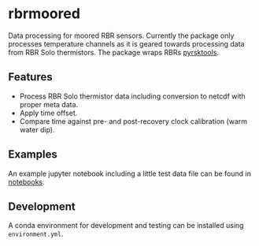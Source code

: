 rbrmoored
=========

Data processing for moored RBR sensors.
Currently the package only processes temperature channels as it is geared towards processing data from RBR Solo thermistors.
The package wraps RBRs [pyrsktools](https://docs.rbr-global.com/pyrsktools/index.html).


Features
--------
* Process RBR Solo thermistor data including conversion to netcdf with proper meta data.
* Apply time offset.
* Compare time against pre- and post-recovery clock calibration (warm water dip).


Examples
--------
An example jupyter notebook including a little test data file can be found in [notebooks](./notebooks).


Development
-----------
A conda environment for development and testing can be installed using `environment.yml`.
